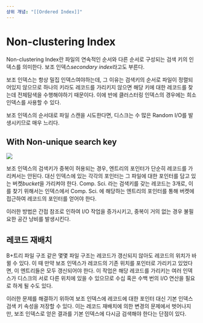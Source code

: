 ```yaml
---
상위 개념: "[[Ordered Index]]"
---
```

# Non-clustering Index
Non-clustering Index란 파일의 연속적인 순서와 다른 순서로 구성되는 검색 키의 인덱스를 의미한다. 보조 인덱스*secondary index*라고도 부른다.

보조 인덱스는 항상 밀집 인덱스여야하는데, 그 이유는 검색키의 순서로 파일이 정렬되어있지 않으므로 하나의 키라도 레코드를 가리키지 않으면 해당 키에 대한 레코드를 찾는데 전체탐색을 수행해야하기 때문이다. 이에 반에 클러스터링 인덱스의 경우에는 희소 인덱스를 사용할 수 있다.

보조 인덱스의 순서대로 파일 스캔을 시도한다면, 디스크는 수 많은 Random I/O를 발생시키므로 매우 느리다.

## With Non-unique search key
![](https://i.imgur.com/Gqi4oKI.png)

보조 인덱스의 검색키가 중복이 허용되는 경우, 엔트리의 포인터가 단순히 레코드를 가리켜서는 안된다. 대신 인덱스에 있는 각각의 포인터는 그 파일에 대한 포인터를 담고 있는 버켓*bucket*을 가리켜야 한다. Comp. Sci. 라는 검색키를 갖는 레코드는 3개로, 이를 찾기 위해서는 인덱스에서 Comp. Sci. 에 해당하는 엔트리의 포인터를 통해 버켓에 접근하여 레코드의 포인터를 얻어야 한다.

이러한 방법은 간접 참조로 인하여 I/O 작업을 증가시키고, 중복이 거의 없는 경우 불필요한 공간 낭비를 발생시킨다.

## 레코드 재배치
B+트리 파일 구조 같은 몇몇 파일 구조는 레코드가 갱신되지 않아도 레코드의 위치가 바뀔 수 있다. 이 때 만약 보조 인덱스가 레코드의 기존 위치를 포인터로 가리키고 있었다면, 이 엔트리들은 모두 갱신되어야 한다. 이 작업은 해당 레코드를 가리키는 여러 인덱스가 디스크의 서로 다른 위치에 있을 수 있으므로 수십 혹은  수백 번의 I/O 연산을 필요로 하게 될 수도 있다.

이러한 문제를 해결하기 위하여 보조 인덱스에 레코드에 대한 포인터 대신 기본 인덱스 검색 키 속성을 저장할 수 있다. 이는 레코드 재배치에 의한 변경의 문제에서 벗어나지만, 보조 인덱스로 얻은 결과를 기본 인덱스에 다시금 검색해야 한다는 단점이 있다. 
